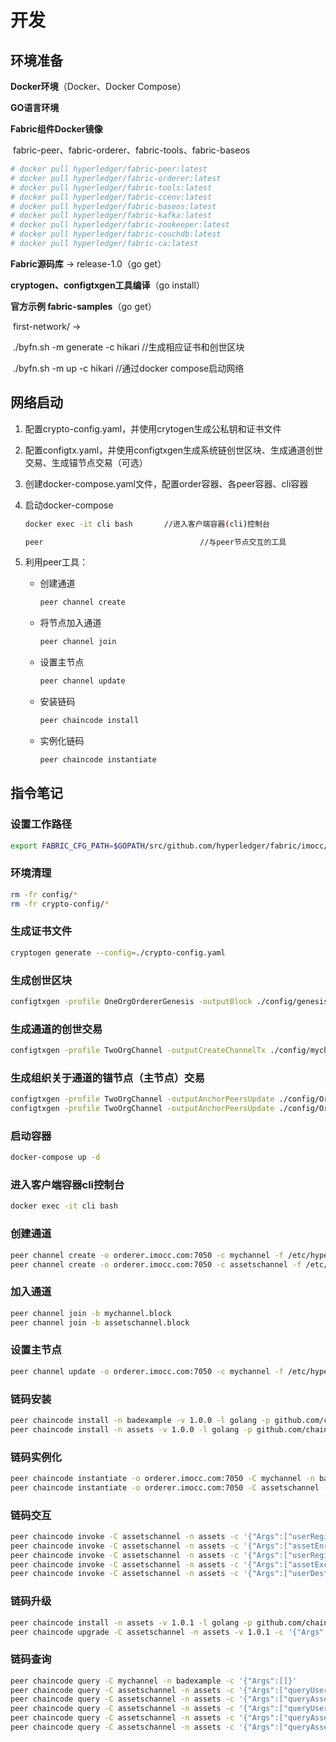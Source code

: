 # 开发

## 环境准备

**Docker环境**（Docker、Docker Compose）

**GO语言环境**

**Fabric组件Docker镜像**

​       fabric-peer、fabric-orderer、fabric-tools、fabric-baseos

``` bash
# docker pull hyperledger/fabric-peer:latest
# docker pull hyperledger/fabric-orderer:latest
# docker pull hyperledger/fabric-tools:latest
# docker pull hyperledger/fabric-ccenv:latest
# docker pull hyperledger/fabric-baseos:latest
# docker pull hyperledger/fabric-kafka:latest
# docker pull hyperledger/fabric-zookeeper:latest
# docker pull hyperledger/fabric-couchdb:latest
# docker pull hyperledger/fabric-ca:latest
```

**Fabric源码库** -> release-1.0（go get）

**cryptogen、configtxgen工具编译**（go install）

**官方示例 fabric-samples**（go get）

​	first-network/  ->

​	./byfn.sh -m generate -c hikari          //生成相应证书和创世区块

​	./byfn.sh -m up -c hikari                   //通过docker compose启动网络



## **网络启动**

1. 配置crypto-config.yaml，并使用crytogen生成公私钥和证书文件

2. 配置configtx.yaml，并使用configtxgen生成系统链创世区块、生成通道创世交易、生成锚节点交易（可选）

3. 创建docker-compose.yaml文件，配置order容器、各peer容器、cli容器

4. 启动docker-compose

   ```bash
   docker exec -it cli bash       //进入客户端容器(cli)控制台
   
   peer                                   //与peer节点交互的工具
   ```

5. 利用peer工具：

   - 创建通道

     ```bash
     peer channel create
     ```

   - 将节点加入通道

     ```bash
     peer channel join
     ```

   - 设置主节点

     ```bash
     peer channel update
     ```

   - 安装链码

     ```bash
     peer chaincode install
     ```

   - 实例化链码

     ```bash
     peer chaincode instantiate
     ```



## 指令笔记


### 设置工作路径
``` bash
export FABRIC_CFG_PATH=$GOPATH/src/github.com/hyperledger/fabric/imocc/deploy
```

### 环境清理
``` bash
rm -fr config/*
rm -fr crypto-config/*
```

### 生成证书文件
``` bash
cryptogen generate --config=./crypto-config.yaml
```

### 生成创世区块
``` bash
configtxgen -profile OneOrgOrdererGenesis -outputBlock ./config/genesis.block
```

### 生成通道的创世交易
``` bash
configtxgen -profile TwoOrgChannel -outputCreateChannelTx ./config/mychannel.tx -channelID mychannel
```

### 生成组织关于通道的锚节点（主节点）交易
``` bash
configtxgen -profile TwoOrgChannel -outputAnchorPeersUpdate ./config/Org0MSPanchors.tx -channelID mychannel -asOrg Org0MSP
configtxgen -profile TwoOrgChannel -outputAnchorPeersUpdate ./config/Org1MSPanchors.tx -channelID mychannel -asOrg Org1MSP
```

### 启动容器
``` bash
docker-compose up -d
```

### 进入客户端容器cli控制台
``` bash
docker exec -it cli bash
```

### 创建通道
``` bash
peer channel create -o orderer.imocc.com:7050 -c mychannel -f /etc/hyperledger/config/mychannel.tx
peer channel create -o orderer.imocc.com:7050 -c assetschannel -f /etc/hyperledger/config/assetschannel.tx
```

### 加入通道
``` bash
peer channel join -b mychannel.block
peer channel join -b assetschannel.block
```

### 设置主节点
``` bash
peer channel update -o orderer.imocc.com:7050 -c mychannel -f /etc/hyperledger/config/Org1MSPanchors.tx
```

### 链码安装
``` bash
peer chaincode install -n badexample -v 1.0.0 -l golang -p github.com/chaincode/badexample
peer chaincode install -n assets -v 1.0.0 -l golang -p github.com/chaincode/assetsExchange
```

### 链码实例化
``` bash
peer chaincode instantiate -o orderer.imocc.com:7050 -C mychannel -n badexample -l golang -v 1.0.0 -c '{"Args":["init"]}'
peer chaincode instantiate -o orderer.imocc.com:7050 -C assetschannel -n assets -l golang -v 1.0.0 -c '{"Args":["init"]}'
```

### 链码交互
``` bash
peer chaincode invoke -C assetschannel -n assets -c '{"Args":["userRegister", "user1", "user1"]}'
peer chaincode invoke -C assetschannel -n assets -c '{"Args":["assetEnroll", "asset1", "asset1", "metadata", "user1"]}'
peer chaincode invoke -C assetschannel -n assets -c '{"Args":["userRegister", "user2", "user2"]}'
peer chaincode invoke -C assetschannel -n assets -c '{"Args":["assetExchange", "user1", "asset1", "user2"]}'
peer chaincode invoke -C assetschannel -n assets -c '{"Args":["userDestroy", "user1"]}'
```

### 链码升级
``` bash
peer chaincode install -n assets -v 1.0.1 -l golang -p github.com/chaincode/assetsExchange
peer chaincode upgrade -C assetschannel -n assets -v 1.0.1 -c '{"Args":[""]}'
```

### 链码查询
``` bash
peer chaincode query -C mychannel -n badexample -c '{"Args":[]}'
peer chaincode query -C assetschannel -n assets -c '{"Args":["queryUser", "user1"]}'
peer chaincode query -C assetschannel -n assets -c '{"Args":["queryAsset", "asset1"]}'
peer chaincode query -C assetschannel -n assets -c '{"Args":["queryUser", "user2"]}'
peer chaincode query -C assetschannel -n assets -c '{"Args":["queryAssetHistory", "asset1"]}'
peer chaincode query -C assetschannel -n assets -c '{"Args":["queryAssetHistory", "asset1", "all"]}'
```

